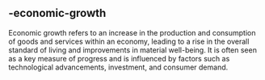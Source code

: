 ## -economic-growth
Economic growth refers to an increase in the production and consumption of goods and services within an economy, leading to a rise in the overall standard of living and improvements in material well-being. It is often seen as a key measure of progress and is influenced by factors such as technological advancements, investment, and consumer demand.

